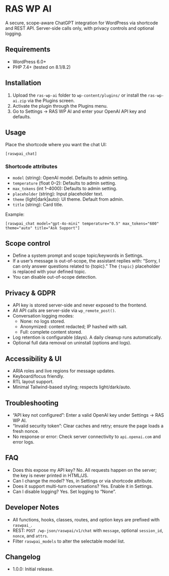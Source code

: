 # RAS WP AI

A secure, scope-aware ChatGPT integration for WordPress via shortcode and REST API. Server-side calls only, with privacy controls and optional logging.

## Requirements
- WordPress 6.0+
- PHP 7.4+ (tested on 8.1/8.2)

## Installation
1. Upload the `ras-wp-ai` folder to `wp-content/plugins/` or install the `ras-wp-ai.zip` via the Plugins screen.
2. Activate the plugin through the Plugins menu.
3. Go to Settings → RAS WP AI and enter your OpenAI API key and defaults.

## Usage
Place the shortcode where you want the chat UI:

```
[raswpai_chat]
```

### Shortcode attributes
- `model` (string): OpenAI model. Defaults to admin setting.
- `temperature` (float 0–2): Defaults to admin setting.
- `max_tokens` (int 1–4000): Defaults to admin setting.
- `placeholder` (string): Input placeholder text.
- `theme` (light|dark|auto): UI theme. Default from admin.
- `title` (string): Card title.

Example:

```
[raswpai_chat model="gpt-4o-mini" temperature="0.5" max_tokens="600" theme="auto" title="Ask Support"]
```

## Scope control
- Define a system prompt and scope topic/keywords in Settings.
- If a user’s message is out-of-scope, the assistant replies with: “Sorry, I can only answer questions related to {topic}.” The `{topic}` placeholder is replaced with your defined topic.
- You can disable out-of-scope detection.

## Privacy & GDPR
- API key is stored server-side and never exposed to the frontend.
- All API calls are server-side via `wp_remote_post()`.
- Conversation logging modes:
  - None: no logs stored.
  - Anonymized: content redacted; IP hashed with salt.
  - Full: complete content stored.
- Log retention is configurable (days). A daily cleanup runs automatically.
- Optional full data removal on uninstall (options and logs).

## Accessibility & UI
- ARIA roles and live regions for message updates.
- Keyboard/focus friendly.
- RTL layout support.
- Minimal Tailwind-based styling; respects light/dark/auto.

## Troubleshooting
- “API key not configured”: Enter a valid OpenAI key under Settings → RAS WP AI.
- “Invalid security token”: Clear caches and retry; ensure the page loads a fresh nonce.
- No response or error: Check server connectivity to `api.openai.com` and error logs.

## FAQ
- Does this expose my API key? No. All requests happen on the server; the key is never printed in HTML/JS.
- Can I change the model? Yes, in Settings or via shortcode attribute.
- Does it support multi-turn conversations? Yes. Enable it in Settings.
- Can I disable logging? Yes. Set logging to “None”.

## Developer Notes
- All functions, hooks, classes, routes, and option keys are prefixed with `raswpai_`.
- REST: `POST /wp-json/raswpai/v1/chat` with `message`, optional `session_id`, `nonce`, and `attrs`.
- Filter `raswpai_models` to alter the selectable model list.

## Changelog
- 1.0.0: Initial release.